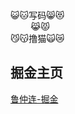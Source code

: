 ### 
😺🐱写码😸😻    
&emsp;&emsp;  😹😾    
😼😽撸猫🙀😿
  
## 掘金主页
[鲁仲连-掘金](https://juejin.cn/user/1832253620225116)
<!--
**luzhonglian/luzhonglian** is a ✨ _special_ ✨ repository because its `README.md` (this file) appears on your GitHub profile.

Here are some ideas to get you started:

- 🔭 I’m currently working on ...
- 🌱 I’m currently learning ...Uniapp Threejs
- 👯 I’m looking to collaborate on ...
- 🤔 I’m looking for help with ...
- 💬 Ask me about ...
- 📫 How to reach me: ...
- 😄 Pronouns: ...
- ⚡ Fun fact: ...
-->
